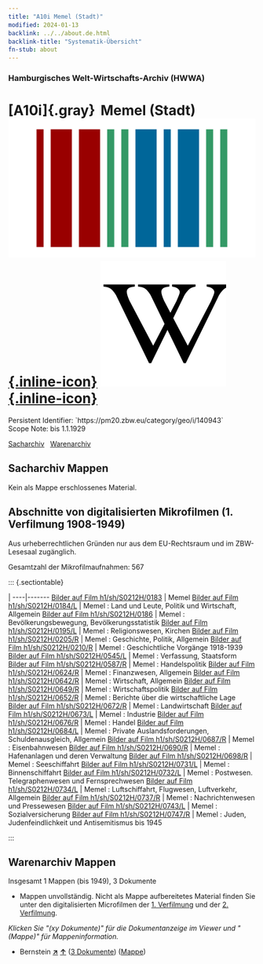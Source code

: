 ```yaml
---
title: "A10i Memel (Stadt)"
modified: 2024-01-13
backlink: ../../about.de.html
backlink-title: "Systematik-Übersicht"
fn-stub: about
---
```


### Hamburgisches Welt-Wirtschafts-Archiv (HWWA)

# [A10i]{.gray}&#8201; Memel (Stadt) &#160; [![Wikidata](/images/Wikidata-logo.svg "Wikidata"){.inline-icon}](http://www.wikidata.org/entity/Q776965) [![Wikipedia](/images/Wikipedia-W.svg "Wikipedia"){.inline-icon}](https://de.wikipedia.org/wiki/Klaip%C4%97da)

<div class="hint">Persistent Identifier: `https://pm20.zbw.eu/category/geo/i/140943`</div>

<div class="hint">
Scope Note: bis 1.1.1929
</div>


[Sacharchiv](#sacharchiv-mappen) &#160; [Warenarchiv](#warenarchiv-mappen)





## Sacharchiv Mappen








Kein als Mappe erschlossenes Material.



<a id="filmsections" />

## Abschnitte von digitalisierten Mikrofilmen (1. Verfilmung 1908-1949)

<p>Aus urheberrechtlichen Gründen nur aus dem EU-Rechtsraum und im ZBW-Lesesaal zugänglich.</p>


<p>Gesamtzahl der Mikrofilmaufnahmen: 567</p>





::: {.sectiontable}

 | 
----|-------
<a class="btn" href="https://pm20.zbw.eu/film/h1/sh/S0212H/0183" rel="nofollow">Bilder auf Film h1/sh/S0212H/0183</a> | Memel
<a class="btn" href="https://pm20.zbw.eu/film/h1/sh/S0212H/0184/L" rel="nofollow">Bilder auf Film h1/sh/S0212H/0184/L</a> | Memel : Land und Leute, Politik und Wirtschaft, Allgemein
<a class="btn" href="https://pm20.zbw.eu/film/h1/sh/S0212H/0186" rel="nofollow">Bilder auf Film h1/sh/S0212H/0186</a> | Memel : Bevölkerungsbewegung, Bevölkerungsstatistik
<a class="btn" href="https://pm20.zbw.eu/film/h1/sh/S0212H/0195/L" rel="nofollow">Bilder auf Film h1/sh/S0212H/0195/L</a> | Memel : Religionswesen, Kirchen
<a class="btn" href="https://pm20.zbw.eu/film/h1/sh/S0212H/0205/R" rel="nofollow">Bilder auf Film h1/sh/S0212H/0205/R</a> | Memel : Geschichte, Politik, Allgemein
<a class="btn" href="https://pm20.zbw.eu/film/h1/sh/S0212H/0210/R" rel="nofollow">Bilder auf Film h1/sh/S0212H/0210/R</a> | Memel : Geschichtliche Vorgänge 1918-1939
<a class="btn" href="https://pm20.zbw.eu/film/h1/sh/S0212H/0545/L" rel="nofollow">Bilder auf Film h1/sh/S0212H/0545/L</a> | Memel : Verfassung, Staatsform
<a class="btn" href="https://pm20.zbw.eu/film/h1/sh/S0212H/0587/R" rel="nofollow">Bilder auf Film h1/sh/S0212H/0587/R</a> | Memel : Handelspolitik
<a class="btn" href="https://pm20.zbw.eu/film/h1/sh/S0212H/0624/R" rel="nofollow">Bilder auf Film h1/sh/S0212H/0624/R</a> | Memel : Finanzwesen, Allgemein
<a class="btn" href="https://pm20.zbw.eu/film/h1/sh/S0212H/0642/R" rel="nofollow">Bilder auf Film h1/sh/S0212H/0642/R</a> | Memel : Wirtschaft, Allgemein
<a class="btn" href="https://pm20.zbw.eu/film/h1/sh/S0212H/0649/R" rel="nofollow">Bilder auf Film h1/sh/S0212H/0649/R</a> | Memel : Wirtschaftspolitik
<a class="btn" href="https://pm20.zbw.eu/film/h1/sh/S0212H/0652/R" rel="nofollow">Bilder auf Film h1/sh/S0212H/0652/R</a> | Memel : Berichte über die wirtschaftliche Lage
<a class="btn" href="https://pm20.zbw.eu/film/h1/sh/S0212H/0672/R" rel="nofollow">Bilder auf Film h1/sh/S0212H/0672/R</a> | Memel : Landwirtschaft
<a class="btn" href="https://pm20.zbw.eu/film/h1/sh/S0212H/0673/L" rel="nofollow">Bilder auf Film h1/sh/S0212H/0673/L</a> | Memel : Industrie
<a class="btn" href="https://pm20.zbw.eu/film/h1/sh/S0212H/0676/R" rel="nofollow">Bilder auf Film h1/sh/S0212H/0676/R</a> | Memel : Handel
<a class="btn" href="https://pm20.zbw.eu/film/h1/sh/S0212H/0684/L" rel="nofollow">Bilder auf Film h1/sh/S0212H/0684/L</a> | Memel : Private Auslandsforderungen, Schuldenausgleich, Allgemein
<a class="btn" href="https://pm20.zbw.eu/film/h1/sh/S0212H/0687/R" rel="nofollow">Bilder auf Film h1/sh/S0212H/0687/R</a> | Memel : Eisenbahnwesen
<a class="btn" href="https://pm20.zbw.eu/film/h1/sh/S0212H/0690/R" rel="nofollow">Bilder auf Film h1/sh/S0212H/0690/R</a> | Memel : Hafenanlagen und deren Verwaltung
<a class="btn" href="https://pm20.zbw.eu/film/h1/sh/S0212H/0698/R" rel="nofollow">Bilder auf Film h1/sh/S0212H/0698/R</a> | Memel : Seeschiffahrt
<a class="btn" href="https://pm20.zbw.eu/film/h1/sh/S0212H/0731/L" rel="nofollow">Bilder auf Film h1/sh/S0212H/0731/L</a> | Memel : Binnenschiffahrt
<a class="btn" href="https://pm20.zbw.eu/film/h1/sh/S0212H/0732/L" rel="nofollow">Bilder auf Film h1/sh/S0212H/0732/L</a> | Memel : Postwesen. Telegraphenwesen und Fernsprechwesen
<a class="btn" href="https://pm20.zbw.eu/film/h1/sh/S0212H/0734/L" rel="nofollow">Bilder auf Film h1/sh/S0212H/0734/L</a> | Memel : Luftschiffahrt, Flugwesen, Luftverkehr, Allgemein
<a class="btn" href="https://pm20.zbw.eu/film/h1/sh/S0212H/0737/R" rel="nofollow">Bilder auf Film h1/sh/S0212H/0737/R</a> | Memel : Nachrichtenwesen und Pressewesen
<a class="btn" href="https://pm20.zbw.eu/film/h1/sh/S0212H/0743/L" rel="nofollow">Bilder auf Film h1/sh/S0212H/0743/L</a> | Memel : Sozialversicherung
<a class="btn" href="https://pm20.zbw.eu/film/h1/sh/S0212H/0747/R" rel="nofollow">Bilder auf Film h1/sh/S0212H/0747/R</a> | Memel :  Juden, Judenfeindlichkeit und Antisemitismus bis 1945


:::














## Warenarchiv Mappen










Insgesamt 1 Mappen (bis 1949), 3 Dokumente
- Mappen unvollständig.  Nicht als Mappe aufbereitetes Material finden Sie
unter den digitalisierten Microfilmen der [1. Verfilmung](/film/h1_wa.de.html)
und der [2. Verfilmung](/film/h2_wa.de.html).

_Klicken Sie "(xy Dokumente)" für die Dokumentanzeige im Viewer und "(Mappe)" für Mappeninformation._



- Bernstein [**&nearr;**](../../../ware/i/142111/about.de.html "Bernstein (XXX in der ganzen Welt)") [**&uarr;**](../../../ware/about.de.html#PID04-Sc01 "Warensystematik") (<a href="https://pm20.zbw.eu/iiifview/folder/wa/142111,140943" title="über: Bernstein : Memel (Stadt)" target="_blank">3 Dokumente</a>) ([Mappe](../../../../folder/wa/1421xx/142111/1409xx/140943/about.de.html))




